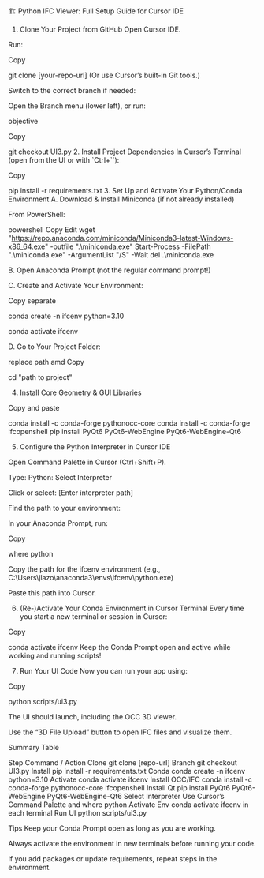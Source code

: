 🏗️ Python IFC Viewer: Full Setup Guide for Cursor IDE
1. Clone Your Project from GitHub
Open Cursor IDE.


Run:


Copy

git clone [your-repo-url]
(Or use Cursor’s built-in Git tools.)

Switch to the correct branch if needed:

Open the Branch menu (lower left), or run:

objective

Copy

git checkout UI3.py
2. Install Project Dependencies
In Cursor’s Terminal (open from the UI or with `Ctrl+``):


Copy

pip install -r requirements.txt
3. Set Up and Activate Your Python/Conda Environment
A. Download & Install Miniconda (if not already installed)

From PowerShell:

powershell
Copy
Edit
wget "https://repo.anaconda.com/miniconda/Miniconda3-latest-Windows-x86_64.exe" -outfile ".\miniconda.exe"
Start-Process -FilePath ".\miniconda.exe" -ArgumentList "/S" -Wait
del .\miniconda.exe


B. Open Anaconda Prompt (not the regular command prompt!)


C. Create and Activate Your Environment:


Copy separate

conda create -n ifcenv python=3.10

conda activate ifcenv


D. Go to Your Project Folder:


replace path amd Copy

cd "path to project"


4. Install Core Geometry & GUI Libraries

Copy and paste

conda install -c conda-forge pythonocc-core
conda install -c conda-forge ifcopenshell
pip install PyQt6 PyQt6-WebEngine PyQt6-WebEngine-Qt6


5. Configure the Python Interpreter in Cursor IDE

Open Command Palette in Cursor (Ctrl+Shift+P).

Type: Python: Select Interpreter

Click or select: [Enter interpreter path]

Find the path to your environment:

In your Anaconda Prompt, run:


Copy

where python

Copy the path for the ifcenv environment (e.g., C:\Users\jlazo\anaconda3\envs\ifcenv\python.exe)

Paste this path into Cursor.

6. (Re-)Activate Your Conda Environment in Cursor Terminal
Every time you start a new terminal or session in Cursor:


Copy

conda activate ifcenv
Keep the Conda Prompt open and active while working and running scripts!

7. Run Your UI Code
Now you can run your app using:


Copy

python scripts/ui3.py

The UI should launch, including the OCC 3D viewer.

Use the “3D File Upload” button to open IFC files and visualize them.


Summary Table


Step	Command / Action
Clone	git clone [repo-url]
Branch	git checkout UI3.py
Install	pip install -r requirements.txt
Conda	conda create -n ifcenv python=3.10
Activate	conda activate ifcenv
Install OCC/IFC	conda install -c conda-forge pythonocc-core ifcopenshell
Install Qt	pip install PyQt6 PyQt6-WebEngine PyQt6-WebEngine-Qt6
Select Interpreter	Use Cursor’s Command Palette and where python
Activate Env	conda activate ifcenv in each terminal
Run UI	python scripts/ui3.py

Tips
Keep your Conda Prompt open as long as you are working.

Always activate the environment in new terminals before running your code.

If you add packages or update requirements, repeat steps in the environment.